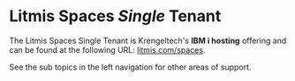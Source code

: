 # Litmis Spaces _Single_ Tenant

The Litmis Spaces Single Tenant is Krengeltech's **IBM i hosting** offering and can be found at the following URL: [litmis.com/spaces](https://litmis.com/spaces).  

See the sub topics in the left navigation for other areas of support.

